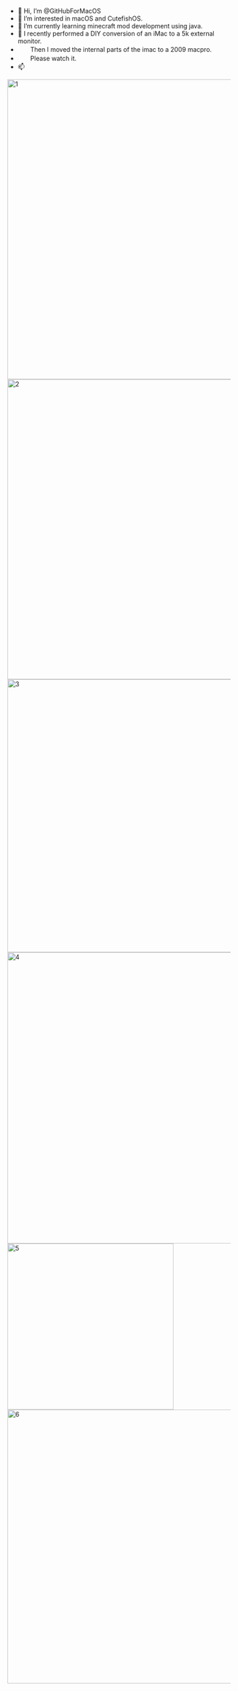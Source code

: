 - 👋 Hi, I’m @GitHubForMacOS
- 👀 I’m interested in macOS and CutefishOS.
- 🌱 I’m currently learning minecraft mod development using java.
- 💞️ I recently performed a DIY conversion of an iMac to a 5k external monitor.
- 　　Then I moved the internal parts of the imac to a 2009 macpro.
- 　　Please watch it.
- 📫 

<!---
GitHubForMacOS/GitHubForMacOS is a ✨ special ✨ repository because its `README.md` (this file) appears on your GitHub profile.
You can click the Preview link to take a look at your changes.
--->
<img width="677" alt="1" src="https://user-images.githubusercontent.com/91874862/156331648-a245b790-73dd-4440-85a7-eec7fbb16570.png">
<img width="677" alt="2" src="https://user-images.githubusercontent.com/91874862/156331734-0dad5565-5fd1-4ebb-b2bf-07136ae707c6.png">
<img width="616" alt="3" src="https://user-images.githubusercontent.com/91874862/156331757-bcc097fa-fd31-4af1-a5eb-138a2361ce26.png">
<img width="657" alt="4" src="https://user-images.githubusercontent.com/91874862/156331763-54d3e48b-7f94-48e4-8caa-604cf2746936.png">
<img width="375" alt="5" src="https://user-images.githubusercontent.com/91874862/156334746-41141fcd-d08d-4ba0-a0d5-7b75268efa1b.png">
<img width="618" alt="6" src="https://user-images.githubusercontent.com/91874862/156334830-a492e08a-21f5-4011-9e33-d021cbe2804f.png">
